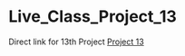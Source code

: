 # Live_Class_Project_13
Direct link for 13th Project
[Project 13](http://127.0.0.1:5500/index.html)

